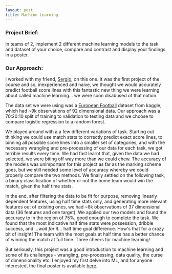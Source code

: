 ```yaml
---
layout: post
title: Machine Learning
---
```


### Project Brief:
In teams of 2, implement 2 different machine learning models to the task and dataset of your choice, compare and contrast and display your findings in a poster. 

### Our Approach:
I worked with my friend, [Sergio](https://github.com/sergiorozada12), on this one. It was the first project of the course and so, inexperienced and naive, we thought we would accurately predict football score lines with this fantastic new thing we were learning about called machine learning... we were soon disabused of that notion. 

The data set we were using was a [European Football](https://www.kaggle.com/jangot/ligue1-match-statistics/version/2) dataset from kaggle, which had ~9k observations of 92 dimensional data. Our approach was a 70:20:10 split of training to validation to testing data and we choose to compare logistic regression to a random forest. 

We played around with a a few different variations of task. Starting out thinking we could use match stats to correctly predict exact score lines, to binning all possible score lines into a smaller set of categories, and with the necessary wrangling and pre-processing of our data for each task, we got terrible results every time. We had fast learnt that, given the data we had selected, we were biting off way more than we could chew. The accuracy of the models was unimportant for this project as far as the marking scheme goes, but we still needed some level of accuracy whereby we could properly compare the two methods. We finally settled on the following task, a binary classification of whether or not the home team would win the match, given the half time stats. 

In the end, after filtering the data to be fit for purpose, removing linearly dependent features, using half time stats only, and generating more relevant features out of existing ones, we had ~8k observations of 37 dimensional data (36 features and one target). We applied our two models and found the accuracy to in the region of 75%, good enough to complete the task. 
We found that the most indicative half time stats were possession, dribble success, and _...wait for it..._ half time goal difference. How's that for a crazy bit of insight! The team with the most goals at half time has a better chance of winning the match at full time. Three cheers for machine learning!

But seriously, this project was a good introduction to machine learning and some of its challenges - wrangling, pre-processing, data quality, the curse of dimensionality etc. I enjoyed my first delve into ML, and for anyone interested, the final poster is available [here](https://artificiallyintelligent.ml/pdfs/machinelearningposter.pdf).
